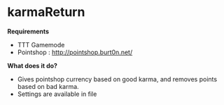 # karmaReturn

**Requirements**
  * TTT Gamemode
  * Pointshop : http://pointshop.burt0n.net/
  
**What does it do?**
  * Gives pointshop currency based on good karma, and removes points based on bad karma.
  * Settings are available in file
